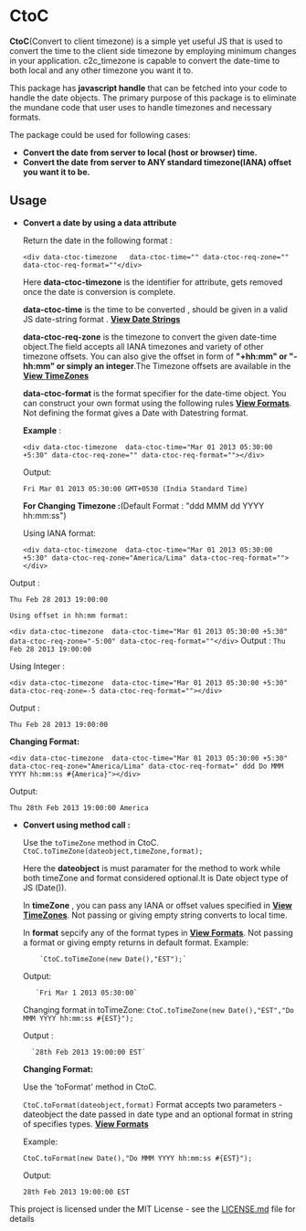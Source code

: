 # CtoC


**CtoC**(Convert to client timezone) is a simple yet useful JS that is used to convert the time to the client side timezone by employing minimum changes  in your application. c2c_timezone is capable to convert the  date-time to both local and any other timezone you want it to. 

This package has **javascript handle** that can be fetched into your code to handle the date objects. The primary purpose of this package is to eliminate the mundane code that user  uses to handle timezones and necessary formats.

The package could be used for following cases:
- **Convert the date from server to local (host or browser) time.**
- **Convert the date from server to ANY standard timezone(IANA) offset you want it to be.**



## Usage

 - **Convert a date by using a data attribute**
    
   Return the date in the following format :
     
   `<div data-ctoc-timezone   data-ctoc-time="" data-ctoc-req-zone="" data-ctoc-req-format=""</div>`
   
   Here **data-ctoc-timezone** is the identifier for attribute,  gets removed once the date is conversion is complete.
   
   **data-ctoc-time** is the time to be converted , should be given in a valid JS date-string  format . **[View Date Strings](https://www.w3schools.com/js/js_date_formats.asp)**
  
   **data-ctoc-req-zone** is the timezone to convert the given date-time object.The field accepts all IANA timezones and variety of other timezone offsets. You can also give the offset in form of **"+hh:mm" or "-hh:mm" or simply an integer**.The Timezone offsets are available in the **[View TimeZones](https://github.com/sandeepvvn/ctoc_timezone/wiki/TimeZones)**
   
   **data-ctoc-format** is the format specifier for the date-time object. You can construct your own format using the following rules       **[View Formats](https://github.com/sandeepvvn/ctoc_timezone/wiki/Formats)**. Not defining the format gives a Date with Datestring format.
   
   **Example** :
   
   `<div data-ctoc-timezone  data-ctoc-time="Mar 01 2013 05:30:00 +5:30" data-ctoc-req-zone="" data-ctoc-req-format=""></div>`
    
   Output:
   
    `Fri Mar 01 2013 05:30:00 GMT+0530 (India Standard Time)`
   
   **For Changing Timezone :**(Default Format : "ddd MMM dd YYYY hh:mm:ss")
    
    Using IANA format:
   
   `<div data-ctoc-timezone  data-ctoc-time="Mar 01 2013 05:30:00 +5:30" data-ctoc-req-zone="America/Lima" data-ctoc-req-format=""></div>`
    
  Output :
  
  `Thu Feb 28 2013 19:00:00`
   
    Using offset in hh:mm format:
   
   `<div data-ctoc-timezone  data-ctoc-time="Mar 01 2013 05:30:00 +5:30" data-ctoc-req-zone="-5:00" data-ctoc-req-format=""</div>`
Output :
  `Thu Feb 28 2013 19:00:00`
  
  Using Integer :
  
  `<div data-ctoc-timezone  data-ctoc-time="Mar 01 2013 05:30:00 +5:30" data-ctoc-req-zone=-5 data-ctoc-req-format=""></div>`
  
  Output :
  
  `Thu Feb 28 2013 19:00:00`
                                
  **Changing Format:** 
   
   `<div data-ctoc-timezone  data-ctoc-time="Mar 01 2013 05:30:00 +5:30" data-ctoc-req-zone="America/Lima" data-ctoc-req-format=" ddd Do MMM YYYY hh:mm:ss #{America}"></div>`
   
   Output:
   
   `Thu 28th Feb 2013 19:00:00 America`
  
  
  
- **Convert using method call :**

  
   Use the  `toTimeZone` method in CtoC.
        `CtoC.toTimeZone(dateobject,timeZone,format);`
        
   Here the **dateobject** is must paramater for the method to work while both timeZone and format considered optional.It is Date object type of JS (Date()).
   
   In **timeZone** , you can pass any IANA or offset values specified in  **[View TimeZones](https://github.com/sandeepvvn/ctoc_timezone/wiki/TimeZones)**. Not passing or giving empty string converts to local time.  
   
   In **format** sepcify any of the format types in  **[View Formats](https://github.com/sandeepvvn/ctoc_timezone/wiki/Formats)**. Not passing a format or giving empty returns in default format.
   Example:
          
          `CtoC.toTimeZone(new Date(),"EST");`
          
   Output:
         
         `Fri Mar 1 2013 05:30:00`
    
    Changing format in toTimeZone:
        `CtoC.toTimeZone(new Date(),"EST","Do MMM YYYY hh:mm:ss #{EST}");`
        
    Output :
        
        `28th Feb 2013 19:00:00 EST`
    
   **Changing Format:**
         
  Use the 'toFormat' method in CtoC.
     
     `CtoC.toFormat(dateobject,format)`
  Format accepts two parameters - dateobject the date passed in date type and an optional format in string of specifies types. **[View Formats](https://github.com/sandeepvvn/ctoc_timezone/wiki/Formats)**
  
  Example:
  
  `CtoC.toFormat(new Date(),"Do MMM YYYY hh:mm:ss #{EST}");`
  
  Output:
  
  `28th Feb 2013 19:00:00 EST`



This project is licensed under the MIT License - see the [LICENSE.md](LICENSE.md) file for details


